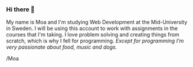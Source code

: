 ### Hi there 👋

My name is Moa and I'm studying Web Development at the Mid-University in Sweden. I will be using this account to work with assignments in the courses that I'm taking. I love problem solving and creating things from scratch, which is why I fell for programming. 
_Except for programming I'm very passionate about food, music and dogs._

/Moa

